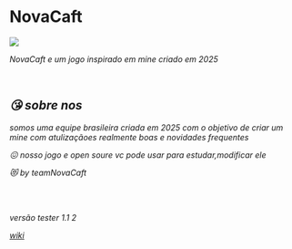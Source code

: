 # NovaCaft

<img src="https://i.postimg.cc/fRRD4Sf3/Picsart-25-03-31-19-22-32-951.jpg">

<i> NovaCaft <i> e um jogo inspirado em mine criado em 
2025 

<br>
 <h2>😘 sobre nos</h2>
 <p>
somos uma equipe brasileira criada em 2025 com o objetivo de criar um mine com atulizaçãoes realmente boas e novidades frequentes 
  
 </p>

 <p>😖 nosso jogo e open soure vc pode usar para estudar,modificar ele</p

 <p>😻 by  teamNovaCaft </p>
<br>
<br>

<i>versão
 tester 1.1 2</i>

<a href="https://github.com/Dogshihtzuamora/NovaCaft/wiki"> wiki </a>
